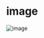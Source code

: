 # image
![image](https://private-user-images.githubusercontent.com/180238726/386916648-3e70165a-e517-464f-84fb-39e57eb733c6.JPG?jwt=eyJhbGciOiJIUzI1NiIsInR5cCI6IkpXVCJ9.eyJpc3MiOiJnaXRodWIuY29tIiwiYXVkIjoicmF3LmdpdGh1YnVzZXJjb250ZW50LmNvbSIsImtleSI6ImtleTUiLCJleHAiOjE3MzE4MTI5OTQsIm5iZiI6MTczMTgxMjY5NCwicGF0aCI6Ii8xODAyMzg3MjYvMzg2OTE2NjQ4LTNlNzAxNjVhLWU1MTctNDY0Zi04NGZiLTM5ZTU3ZWI3MzNjNi5KUEc_WC1BbXotQWxnb3JpdGhtPUFXUzQtSE1BQy1TSEEyNTYmWC1BbXotQ3JlZGVudGlhbD1BS0lBVkNPRFlMU0E1M1BRSzRaQSUyRjIwMjQxMTE3JTJGdXMtZWFzdC0xJTJGczMlMkZhd3M0X3JlcXVlc3QmWC1BbXotRGF0ZT0yMDI0MTExN1QwMzA0NTRaJlgtQW16LUV4cGlyZXM9MzAwJlgtQW16LVNpZ25hdHVyZT0wZjdjNGIzOGQ5MjQ0YjU0YzIzZGU0ZjkxYmM3OTkyZjJmNDgyM2Y0YzJhNDM0NWVmNDRhMzVlZDgyZDE0YjczJlgtQW16LVNpZ25lZEhlYWRlcnM9aG9zdCJ9.B6rpIBccWo95pxHiRyrOWCJGFbpAftbKf-s4Frk5ERI)
